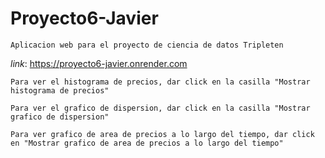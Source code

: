 # Proyecto6-Javier
```
Aplicacion web para el proyecto de ciencia de datos Tripleten
```
_link_: https://proyecto6-javier.onrender.com
```
Para ver el histograma de precios, dar click en la casilla "Mostrar histograma de precios"
```
```
Para ver el grafico de dispersion, dar click en la casilla "Mostrar grafico de dispersion"
```
```
Para ver grafico de area de precios a lo largo del tiempo, dar click en "Mostrar grafico de area de precios a lo largo del tiempo"
